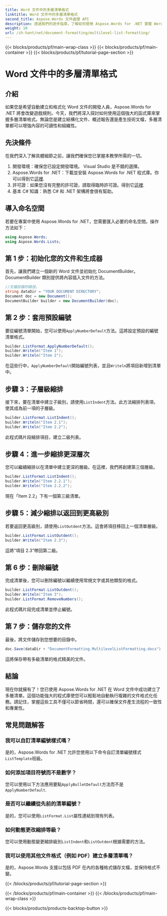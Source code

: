 ```yaml
---
title: Word 文件中的多層清單格式
linktitle: Word 文件中的多層清單格式
second_title: Aspose.Words 文件處理 API
description: 透過我們的逐步指南，了解如何使用 Aspose.Words for .NET 掌握 Word 文件中的多層清單格式。輕鬆增強文件結構。
weight: 10
url: /zh-hant/net/document-formatting/multilevel-list-formatting/
---
```


{{< blocks/products/pf/main-wrap-class >}}
{{< blocks/products/pf/main-container >}}
{{< blocks/products/pf/tutorial-page-section >}}

# Word 文件中的多層清單格式

## 介紹

如果您是希望自動建立和格式化 Word 文件的開發人員，Aspose.Words for .NET 將會改變遊戲規則。今天，我們將深入探討如何使用這個強大的函式庫來掌握多層清單格式。無論您是建立結構化文件、概述報告還是產生技術文檔，多層清單都可以增強內容的可讀性和組織性。

## 先決條件

在我們深入了解具體細節之前，讓我們確保您已掌握本教學所需的一切。

1. 開發環境：確保您已設定開發環境。 Visual Studio 是不錯的選擇。
2.  Aspose.Words for .NET：下載並安裝 Aspose.Words for .NET 程式庫。你可以得到它[這裡](https://releases.aspose.com/words/net/).
3. 許可證：如果您沒有完整的許可證，請取得臨時許可證。得到它[這裡](https://purchase.aspose.com/temporary-license/).
4. 基本 C# 知識：熟悉 C# 和 .NET 架構將會很有幫助。

## 導入命名空間

若要在專案中使用 Aspose.Words for .NET，您需要匯入必要的命名空間。操作方法如下：

```csharp
using Aspose.Words;
using Aspose.Words.Lists;
```

## 第 1 步：初始化您的文件和生成器

首先，讓我們建立一個新的 Word 文件並初始化 DocumentBuilder。 DocumentBuilder 類別提供將內容插入文件的方法。

```csharp
//文檔目錄的路徑。
string dataDir = "YOUR DOCUMENT DIRECTORY";
Document doc = new Document();
DocumentBuilder builder = new DocumentBuilder(doc);
```

## 第 2 步：套用預設編號

要從編號清單開始，您可以使用`ApplyNumberDefault`方法。這將設定預設的編號清單格式。

```csharp
builder.ListFormat.ApplyNumberDefault();
builder.Writeln("Item 1");
builder.Writeln("Item 2");
```

在這些行中，`ApplyNumberDefault`開始編號列表，並且`Writeln`將項目新增到清單中。

## 步驟 3：子層級縮排

接下來，要在清單中建立子級別，請使用`ListIndent`方法。此方法縮排列表項，使其成為前一項的子層級。

```csharp
builder.ListFormat.ListIndent();
builder.Writeln("Item 2.1");
builder.Writeln("Item 2.2");
```

此程式碼片段縮排項目，建立二級列表。

## 步驟 4：進一步縮排更深層次

您可以繼續縮排以在清單中建立更深的層級。在這裡，我們將創建第三個層級。

```csharp
builder.ListFormat.ListIndent();
builder.Writeln("Item 2.2.1");
builder.Writeln("Item 2.2.2");
```

現在「Item 2.2」下有一個第三級清單。

## 步驟 5：減少縮排以返回到更高級別

若要返回更高級別，請使用`ListOutdent`方法。這會將項目移回上一個清單層級。

```csharp
builder.ListFormat.ListOutdent();
builder.Writeln("Item 2.3");
```

這將“項目 2.3”帶回第二級。

## 第 6 步：刪除編號

完成清單後，您可以刪除編號以繼續使用常規文字或其他類型的格式。

```csharp
builder.ListFormat.ListOutdent();
builder.Writeln("Item 3");
builder.ListFormat.RemoveNumbers();
```

此程式碼片段完成清單並停止編號。

## 第 7 步：儲存您的文件

最後，將文件儲存到您想要的目錄中。

```csharp
doc.Save(dataDir + "DocumentFormatting.MultilevelListFormatting.docx");
```

這將保存帶有多級清單的格式精美的文件。

## 結論

現在你就擁有了！您已使用 Aspose.Words for .NET 在 Word 文件中成功建立了多層清單。這個功能強大的程式庫使您可以輕鬆地自動執行複雜的文件格式化任務。請記住，掌握這些工具不僅可以節省時間，還可以確保文件產生流程的一致性和專業性。

## 常見問題解答

### 我可以自訂清單編號樣式嗎？
是的，Aspose.Words for .NET 允許您使用以下命令自訂清單編號樣式`ListTemplate`班級。

### 如何添加項目符號而不是數字？
您可以使用以下方法應用要點`ApplyBulletDefault`方法而不是`ApplyNumberDefault`.

### 是否可以繼續從先前的清單編號？
是的，您可以使用`ListFormat.List`屬性連結到現有列表。

### 如何動態更改縮排等級？
您可以使用動態變更縮排級別`ListIndent`和`ListOutdent`根據需要的方法。

### 我可以使用其他文件格式（例如 PDF）建立多層清單嗎？
是的，Aspose.Words 支援以包括 PDF 在內的各種格式儲存文檔，並保持格式不變。

{{< /blocks/products/pf/tutorial-page-section >}}

{{< /blocks/products/pf/main-container >}}
{{< /blocks/products/pf/main-wrap-class >}}

{{< blocks/products/products-backtop-button >}}
